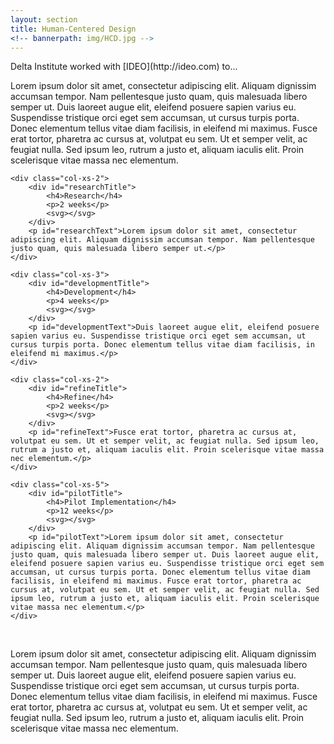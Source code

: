 ```yaml
---
layout: section
title: Human-Centered Design
<!-- bannerpath: img/HCD.jpg -->
---
```


<p>Delta Institute worked with [IDEO](http://ideo.com) to...</p>

<p>Lorem ipsum dolor sit amet, consectetur adipiscing elit. Aliquam dignissim accumsan tempor. Nam pellentesque justo quam, quis malesuada libero semper ut. Duis laoreet augue elit, eleifend posuere sapien varius eu. Suspendisse tristique orci eget sem accumsan, ut cursus turpis porta. Donec elementum tellus vitae diam facilisis, in eleifend mi maximus. Fusce erat tortor, pharetra ac cursus at, volutpat eu sem. Ut et semper velit, ac feugiat nulla. Sed ipsum leo, rutrum a justo et, aliquam iaculis elit. Proin scelerisque vitae massa nec elementum.</p>

<div class="row human-centered-design">
	
	<div class="col-xs-2">
		<div id="researchTitle">
			<h4>Research</h4>
			<p>2 weeks</p>
			<svg></svg>
		</div>
		<p id="researchText">Lorem ipsum dolor sit amet, consectetur adipiscing elit. Aliquam dignissim accumsan tempor. Nam pellentesque justo quam, quis malesuada libero semper ut.</p>
	</div>
	
	<div class="col-xs-3">
		<div id="developmentTitle">
			<h4>Development</h4>
			<p>4 weeks</p>
			<svg></svg>
		</div>
		<p id="developmentText">Duis laoreet augue elit, eleifend posuere sapien varius eu. Suspendisse tristique orci eget sem accumsan, ut cursus turpis porta. Donec elementum tellus vitae diam facilisis, in eleifend mi maximus.</p>
	</div>
	
	<div class="col-xs-2">
		<div id="refineTitle">
			<h4>Refine</h4>
			<p>2 weeks</p>
			<svg></svg>
		</div>
		<p id="refineText">Fusce erat tortor, pharetra ac cursus at, volutpat eu sem. Ut et semper velit, ac feugiat nulla. Sed ipsum leo, rutrum a justo et, aliquam iaculis elit. Proin scelerisque vitae massa nec elementum.</p>
	</div>
	
	<div class="col-xs-5">
		<div id="pilotTitle">
			<h4>Pilot Implementation</h4>
			<p>12 weeks</p>
			<svg></svg>
		</div>
		<p id="pilotText">Lorem ipsum dolor sit amet, consectetur adipiscing elit. Aliquam dignissim accumsan tempor. Nam pellentesque justo quam, quis malesuada libero semper ut. Duis laoreet augue elit, eleifend posuere sapien varius eu. Suspendisse tristique orci eget sem accumsan, ut cursus turpis porta. Donec elementum tellus vitae diam facilisis, in eleifend mi maximus. Fusce erat tortor, pharetra ac cursus at, volutpat eu sem. Ut et semper velit, ac feugiat nulla. Sed ipsum leo, rutrum a justo et, aliquam iaculis elit. Proin scelerisque vitae massa nec elementum.</p>
	</div>

</div>

<br>

<p>Lorem ipsum dolor sit amet, consectetur adipiscing elit. Aliquam dignissim accumsan tempor. Nam pellentesque justo quam, quis malesuada libero semper ut. Duis laoreet augue elit, eleifend posuere sapien varius eu. Suspendisse tristique orci eget sem accumsan, ut cursus turpis porta. Donec elementum tellus vitae diam facilisis, in eleifend mi maximus. Fusce erat tortor, pharetra ac cursus at, volutpat eu sem. Ut et semper velit, ac feugiat nulla. Sed ipsum leo, rutrum a justo et, aliquam iaculis elit. Proin scelerisque vitae massa nec elementum.</p>

<script>
$('#researchTitle').on('click', function () {
	$('#researchText').slideDown();
});

$('#developmentTitle').on('click', function () {
	$('#developmentTitle').css('opacity', 1);
	$('#developmentText').slideToggle();
});

$('#refineTitle').on('click', function () {
	$('#refineTitle').css('opacity', 1);
	$('#refineText').slideToggle();
});

$('#pilotTitle').on('click', function () {
	$('#pilotTitle').css('opacity', 1);
	$('#pilotText').slideToggle();
});

</script>